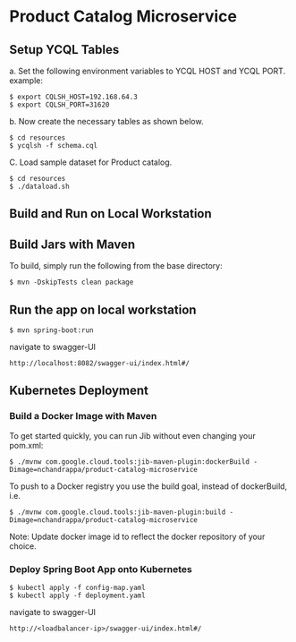 # Product Catalog Microservice

## Setup YCQL Tables

a. Set the following environment variables to YCQL HOST and YCQL PORT.  example: 

```
$ export CQLSH_HOST=192.168.64.3
$ export CQLSH_PORT=31620
```

b. Now create the necessary tables as shown below. 

```
$ cd resources
$ ycqlsh -f schema.cql
```

C. Load sample dataset for Product catalog. 

```
$ cd resources
$ ./dataload.sh
```

## Build and Run on Local Workstation

## Build Jars with Maven 
To build, simply run the following from the base directory:

```
$ mvn -DskipTests clean package
```

## Run the app on local workstation

```
$ mvn spring-boot:run
```

navigate to swagger-UI

```
http://localhost:8082/swagger-ui/index.html#/
```


## Kubernetes Deployment


### Build a Docker Image with Maven

To get started quickly, you can run Jib without even changing your pom.xml:

```
$ ./mvnw com.google.cloud.tools:jib-maven-plugin:dockerBuild -Dimage=nchandrappa/product-catalog-microservice
```

To push to a Docker registry you use the build goal, instead of dockerBuild, i.e.

```
$ ./mvnw com.google.cloud.tools:jib-maven-plugin:build -Dimage=nchandrappa/product-catalog-microservice
```

Note: Update docker image id to reflect the docker repository of your choice.


### Deploy Spring Boot App onto Kubernetes


```
$ kubectl apply -f config-map.yaml
$ kubectl apply -f deployment.yaml
```

navigate to swagger-UI

```
http://<loadbalancer-ip>/swagger-ui/index.html#/
```
